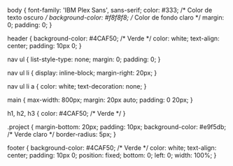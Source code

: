 body {
    font-family: 'IBM Plex Sans', sans-serif;
    color: #333; /* Color de texto oscuro */
    background-color: #f8f8f8; /* Color de fondo claro */
    margin: 0;
    padding: 0;
}

header {
    background-color: #4CAF50; /* Verde */
    color: white;
    text-align: center;
    padding: 10px 0;
}

nav ul {
    list-style-type: none;
    margin: 0;
    padding: 0;
}

nav ul li {
    display: inline-block;
    margin-right: 20px;
}

nav ul li a {
    color: white;
    text-decoration: none;
}

main {
    max-width: 800px;
    margin: 20px auto;
    padding: 0 20px;
}

h1, h2, h3 {
    color: #4CAF50; /* Verde */
}

.project {
    margin-bottom: 20px;
    padding: 10px;
    background-color: #e9f5db; /* Verde claro */
    border-radius: 5px;
}

footer {
    background-color: #4CAF50; /* Verde */
    color: white;
    text-align: center;
    padding: 10px 0;
    position: fixed;
    bottom: 0;
    left: 0;
    width: 100%;
}
